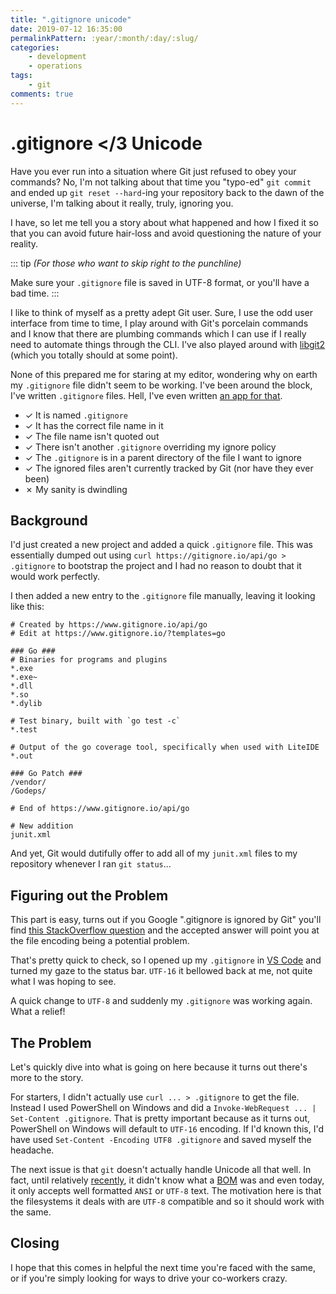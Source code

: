 ```yaml
---
title: ".gitignore unicode"
date: 2019-07-12 16:35:00
permalinkPattern: :year/:month/:day/:slug/
categories:
    - development
    - operations
tags:
    - git
comments: true
---
```


# .gitignore </3 Unicode

Have you ever run into a situation where Git just refused to obey your commands? No, I'm
not talking about that time you "typo-ed" `git commit` and ended up `git reset --hard`-ing
your repository back to the dawn of the universe, I'm talking about it really, truly,
ignoring you.

I have, so let me tell you a story about what happened and how I fixed it so that you can
avoid future hair-loss and avoid questioning the nature of your reality.

::: tip
*(For those who want to skip right to the punchline)*

Make sure your `.gitignore` file is saved in UTF-8 format, or you'll have a bad time.
:::

<!-- more -->

I like to think of myself as a pretty adept Git user. Sure, I use the odd user interface
from time to time, I play around with Git's porcelain commands and I know that there are
plumbing commands which I can use if I really need to automate things through the CLI. I've
also played around with [libgit2] (which you totally should at some point).

None of this prepared me for staring at my editor, wondering why on earth my `.gitignore` file
didn't seem to be working. I've been around the block, I've written `.gitignore` files. Hell,
I've even written [an app for that][git-tool].

 - ✓ It is named `.gitignore`
 - ✓ It has the correct file name in it
 - ✓ The file name isn't quoted out
 - ✓ There isn't another `.gitignore` overriding my ignore policy
 - ✓ The `.gitignore` is in a parent directory of the file I want to ignore
 - ✓ The ignored files aren't currently tracked by Git (nor have they ever been)
 - ✗ My sanity is dwindling

## Background
I'd just created a new project and added a quick `.gitignore` file. This was essentially
dumped out using `curl https://gitignore.io/api/go > .gitignore` to bootstrap the project
and I had no reason to doubt that it would work perfectly.

I then added a new entry to the `.gitignore` file manually, leaving it looking like this:

```gitignore
# Created by https://www.gitignore.io/api/go
# Edit at https://www.gitignore.io/?templates=go

### Go ###
# Binaries for programs and plugins
*.exe
*.exe~
*.dll
*.so
*.dylib

# Test binary, built with `go test -c`
*.test

# Output of the go coverage tool, specifically when used with LiteIDE
*.out

### Go Patch ###
/vendor/
/Godeps/

# End of https://www.gitignore.io/api/go

# New addition
junit.xml
```

And yet, Git would dutifully offer to add all of my `junit.xml` files to my repository
whenever I ran `git status`...

## Figuring out the Problem
This part is easy, turns out if you Google ".gitignore is ignored by Git" you'll find
[this StackOverflow question](https://stackoverflow.com/questions/11451535/gitignore-is-ignored-by-git/22520528)
and the accepted answer will point you at the file encoding being a potential problem.

That's pretty quick to check, so I opened up my `.gitignore` in [VS Code][] and turned my
gaze to the status bar. `UTF-16` it bellowed back at me, not quite what I was hoping to see.

A quick change to `UTF-8` and suddenly my `.gitignore` was working again. What a relief!

## The Problem
Let's quickly dive into what is going on here because it turns out there's more to the story.

For starters, I didn't actually use `curl ... > .gitignore` to get the file. Instead I used
PowerShell on Windows and did a `Invoke-WebRequest ... | Set-Content .gitignore`. That is
pretty important because as it turns out, PowerShell on Windows will default to `UTF-16` encoding.
If I'd known this, I'd have used `Set-Content -Encoding UTF8 .gitignore` and saved myself the
headache.

The next issue is that `git` doesn't actually handle Unicode all that well. In fact, until
relatively [recently](https://github.com/git/git-scm.com/issues/663), it didn't know what
a [BOM] was and even today, it only accepts well formatted `ANSI` or `UTF-8` text. The motivation
here is that the filesystems it deals with are `UTF-8` compatible and so it should work with
the same.

## Closing
I hope that this comes in helpful the next time you're faced with the same, or if you're simply
looking for ways to drive your co-workers crazy.

[git-tool]: https://github.com/SierraSoftworks/git-tool
[libgit2]: https://github.com/libgit2
[VS Code]: https://code.visualstudio.com/
[BOM]: https://en.wikipedia.org/wiki/Byte_order_mark